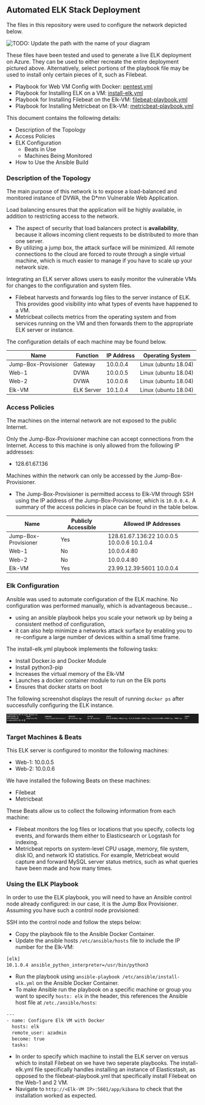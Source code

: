 ## Automated ELK Stack Deployment

The files in this repository were used to configure the network depicted below.

![TODO: Update the path with the name of your diagram](Images/diagram_filename.png)

These files have been tested and used to generate a live ELK deployment on Azure. They can be used to either recreate the entire deployment pictured above. Alternatively, select portions of the playbook file may be used to install only certain pieces of it, such as Filebeat.

  - Playbook for Web VM Config with Docker: [pentest.yml](ansible_playbooks/pentest.yml)
  - Playbook for Installing ELK on a VM: [install-elk.yml](ansible_playbooks/install-elk.yml)
  - Playbook for Installing Filebeat on the Elk-VM: [filebeat-playbook.yml](ansible_playbooks/filebeat-playbook.yml)
  - Playbook for Installing Metricbeat on Elk-VM: [metricbeat-playbook.yml](ansible_playbooks/metricbeat-playbook.yml)

This document contains the following details:
- Description of the Topology
- Access Policies
- ELK Configuration
  - Beats in Use
  - Machines Being Monitored
- How to Use the Ansible Build


### Description of the Topology

The main purpose of this network is to expose a load-balanced and monitored instance of DVWA, the D*mn Vulnerable Web Application.

Load balancing ensures that the application will be highly available, in addition to restricting access to the network.
- The aspect of security that load balancers protect is **availability**, because it allows incoming client requests to be distributed to more than one server.  
- By utilizing a jump box, the attack surface will be minimized. All remote connections to the cloud are forced to route through a single virtual machine, which is much easier to manage if you have to scale up your network size. 

Integrating an ELK server allows users to easily monitor the vulnerable VMs for changes to the configuration and system files.
- Filebeat harvests and forwards log files to the server instance of ELK. This provides good visibility into what types of events have happened to a VM. 
- Metricbeat collects metrics from the operating system and from services running on the VM and then forwards them to the appropriate ELK server or instance.

The configuration details of each machine may be found below.

| Name                 | Function   | IP Address | Operating System     |
|----------------------|------------|------------|----------------------|
| Jump-Box-Provisioner | Gateway    | 10.0.0.4   | Linux (ubuntu 18.04) |
| Web-1                | DVWA       | 10.0.0.5   | Linux (ubuntu 18.04) |
| Web-2                | DVWA       | 10.0.0.6   | Linux (ubuntu 18.04) |
| Elk-VM               | ELK Server | 10.1.0.4   | Linux (ubuntu 18.04) |

### Access Policies

The machines on the internal network are not exposed to the public Internet. 

Only the Jump-Box-Provisioner machine can accept connections from the Internet. Access to this machine is only allowed from the following IP addresses:
-  128.61.67.136

Machines within the network can only be accessed by the Jump-Box-Provisioner.
- The Jump-Box-Provisioner is permitted access to Elk-VM through SSH using the IP address of the Jump-Box-Provisioner, which is ```10.0.0.4.```
A summary of the access policies in place can be found in the table below.

| Name                 | Publicly Accessible | Allowed IP Addresses                        |
|----------------------|---------------------|---------------------------------------------|
| Jump-Box-Provisioner | Yes                 | 128.61.67.136:22 10.0.0.5 10.0.0.6 10.1.0.4 |
| Web-1                | No                  | 10.0.0.4:80                                 |
| Web-2                | No                  | 10.0.0.4:80                                 |
| Elk-VM               | Yes                 | 23.99.12.39:5601 10.0.0.4                   |

### Elk Configuration

Ansible was used to automate configuration of the ELK machine. No configuration was performed manually, which is advantageous because...
- using an ansible playbook helps you scale your network up by being a consistent method of configuration, 
- it can also help minimize a networks attack surface by enabling you to re-configure a large number of devices within a small time frame.

The install-elk.yml playbook implements the following tasks:
- Install Docker.io and Docker Module
- Install python3-pip
- Increases the virtual memory of the Elk-VM
- Launches a docker container module to run on the Elk ports
- Ensures that docker starts on boot

The following screenshot displays the result of running `docker ps` after successfully configuring the ELK instance.

![](Images/docker_ps_output.png)

### Target Machines & Beats
This ELK server is configured to monitor the following machines:
- Web-1: 10.0.0.5
- Web-2: 10.0.0.6

We have installed the following Beats on these machines:
- Filebeat
- Metricbeat

These Beats allow us to collect the following information from each machine:
- Filebeat monitors the log files or locations that you specify, collects log events, and forwards them either to Elasticsearch or Logstash for indexing.
- Metricbeat reports on system-level CPU usage, memory, file system, disk IO, and network IO statistics. 
For example, Metricbeat would capture and forward MySQL server status metrics, such as what queries have been made and how many times.

### Using the ELK Playbook
In order to use the ELK playbook, you will need to have an Ansible control node already configured: in our case, it is the Jump Box Provisioner. Assuming you have such a control node provisioned: 

SSH into the control node and follow the steps below:
- Copy the playbook file to the Ansible Docker Container.
- Update the ansible hosts `/etc/ansible/hosts` file to include the IP number for the Elk-VM:
```
[elk]
10.1.0.4 ansible_python_interpreter=/usr/bin/python3
```
- Run the playbook using `ansible-playbook /etc/ansible/install-elk.yml` on the Ansible Docker Container.
- To make Ansible run the playbook on a specific machine or group you want to specify `hosts: elk` in the header, this references the Ansible host file at `/etc./ansible/hosts`:
```
---
- name: Configure Elk VM with Docker
  hosts: elk
  remote_user: azadmin
  become: true
  tasks:
```
- In order to specify which machine to install the ELK server on versus which to install Filebeat on we have two seperate playbooks. The install-elk.yml file specifically handles installing an instance of Elasticstash, as opposed to the filebeat-playbook.yml that specifically install Filebeat on the Web-1 and 2 VM.
- Navigate to `http://<Elk-VM IP>:5601/app/kibana` to check that the installation worked as expected.
